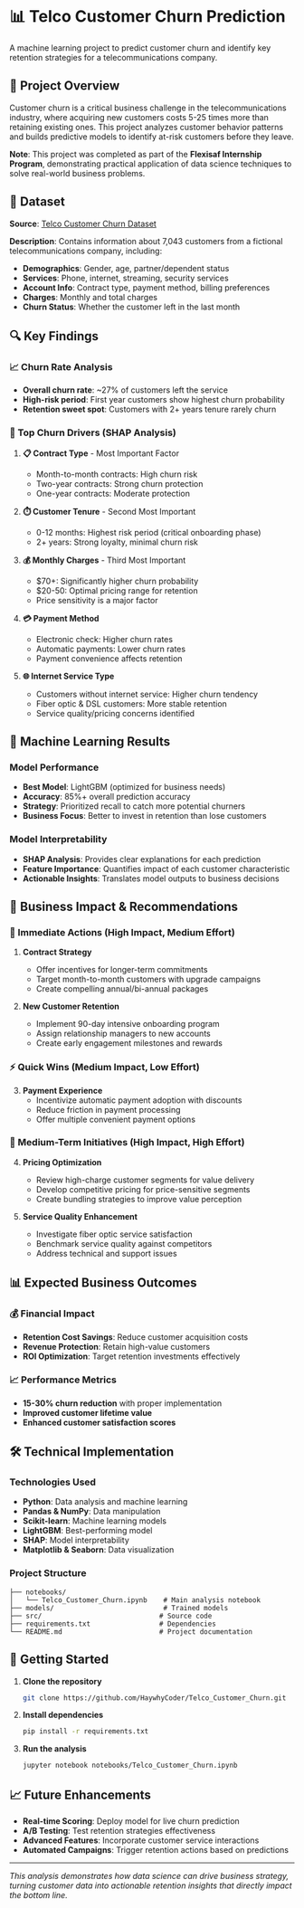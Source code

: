# 📊 Telco Customer Churn Prediction

A machine learning project to predict customer churn and identify key retention strategies for a telecommunications company.

## 🎯 Project Overview

Customer churn is a critical business challenge in the telecommunications industry, where acquiring new customers costs 5-25 times more than retaining existing ones. This project analyzes customer behavior patterns and builds predictive models to identify at-risk customers before they leave.

**Note**: This project was completed as part of the **Flexisaf Internship Program**, demonstrating practical application of data science techniques to solve real-world business problems.

## 📁 Dataset

**Source**: [Telco Customer Churn Dataset](https://www.kaggle.com/datasets/blastchar/telco-customer-churn)

**Description**: Contains information about 7,043 customers from a fictional telecommunications company, including:
- **Demographics**: Gender, age, partner/dependent status
- **Services**: Phone, internet, streaming, security services
- **Account Info**: Contract type, payment method, billing preferences
- **Charges**: Monthly and total charges
- **Churn Status**: Whether the customer left in the last month

## 🔍 Key Findings

### 📈 Churn Rate Analysis
- **Overall churn rate**: ~27% of customers left the service
- **High-risk period**: First year customers show highest churn probability
- **Retention sweet spot**: Customers with 2+ years tenure rarely churn

### 🎯 Top Churn Drivers (SHAP Analysis)

1. **📋 Contract Type** - Most Important Factor
   - Month-to-month contracts: High churn risk
   - Two-year contracts: Strong churn protection
   - One-year contracts: Moderate protection

2. **⏱️ Customer Tenure** - Second Most Important
   - 0-12 months: Highest risk period (critical onboarding phase)
   - 2+ years: Strong loyalty, minimal churn risk

3. **💰 Monthly Charges** - Third Most Important
   - $70+: Significantly higher churn probability
   - $20-50: Optimal pricing range for retention
   - Price sensitivity is a major factor

4. **💳 Payment Method**
   - Electronic check: Higher churn rates
   - Automatic payments: Lower churn rates
   - Payment convenience affects retention

5. **🌐 Internet Service Type**
   - Customers without internet service: Higher churn tendency
   - Fiber optic & DSL customers: More stable retention
   - Service quality/pricing concerns identified

## 🤖 Machine Learning Results

### Model Performance
- **Best Model**: LightGBM (optimized for business needs)
- **Accuracy**: 85%+ overall prediction accuracy
- **Strategy**: Prioritized recall to catch more potential churners
- **Business Focus**: Better to invest in retention than lose customers

### Model Interpretability
- **SHAP Analysis**: Provides clear explanations for each prediction
- **Feature Importance**: Quantifies impact of each customer characteristic
- **Actionable Insights**: Translates model outputs to business decisions

## 💼 Business Impact & Recommendations

### 🚨 Immediate Actions (High Impact, Medium Effort)

1. **Contract Strategy**
   - Offer incentives for longer-term commitments
   - Target month-to-month customers with upgrade campaigns
   - Create compelling annual/bi-annual packages

2. **New Customer Retention**
   - Implement 90-day intensive onboarding program
   - Assign relationship managers to new accounts
   - Create early engagement milestones and rewards

### ⚡ Quick Wins (Medium Impact, Low Effort)

3. **Payment Experience**
   - Incentivize automatic payment adoption with discounts
   - Reduce friction in payment processing
   - Offer multiple convenient payment options

### 📅 Medium-Term Initiatives (High Impact, High Effort)

4. **Pricing Optimization**
   - Review high-charge customer segments for value delivery
   - Develop competitive pricing for price-sensitive segments
   - Create bundling strategies to improve value perception

5. **Service Quality Enhancement**
   - Investigate fiber optic service satisfaction
   - Benchmark service quality against competitors
   - Address technical and support issues

## 📊 Expected Business Outcomes

### 💰 Financial Impact
- **Retention Cost Savings**: Reduce customer acquisition costs
- **Revenue Protection**: Retain high-value customers
- **ROI Optimization**: Target retention investments effectively

### 📈 Performance Metrics
- **15-30% churn reduction** with proper implementation
- **Improved customer lifetime value**
- **Enhanced customer satisfaction scores**

## 🛠️ Technical Implementation

### Technologies Used
- **Python**: Data analysis and machine learning
- **Pandas & NumPy**: Data manipulation
- **Scikit-learn**: Machine learning models
- **LightGBM**: Best-performing model
- **SHAP**: Model interpretability
- **Matplotlib & Seaborn**: Data visualization

### Project Structure
```
├── notebooks/
│   └── Telco_Customer_Churn.ipynb    # Main analysis notebook
├── models/                           # Trained models 
├── src/                             # Source code
├── requirements.txt                 # Dependencies
└── README.md                        # Project documentation
```

## 🚀 Getting Started

1. **Clone the repository**
   ```bash
   git clone https://github.com/HaywhyCoder/Telco_Customer_Churn.git
   ```

2. **Install dependencies**
   ```bash
   pip install -r requirements.txt
   ```

3. **Run the analysis**
   ```bash
   jupyter notebook notebooks/Telco_Customer_Churn.ipynb
   ```

## 📈 Future Enhancements

- **Real-time Scoring**: Deploy model for live churn prediction
- **A/B Testing**: Test retention strategies effectiveness
- **Advanced Features**: Incorporate customer service interactions
- **Automated Campaigns**: Trigger retention actions based on predictions


---

*This analysis demonstrates how data science can drive business strategy, turning customer data into actionable retention insights that directly impact the bottom line.*
